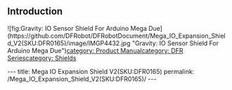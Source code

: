 <h2 id="introduction">Introduction</h2>
<p>![fig:Gravity: IO Sensor Shield For Arduino Mega Due](https://github.com/DFRobot/DFRobotDocument/Mega_IO_Expansion_Shield_V2(SKU:DFR0165)/image/IMGP4432.jpg  "Gravity: IO Sensor Shield For Arduino Mega Due")<a href="category:_Product_Manual" title="wikilink">category: Product Manual</a><a href="category:_DFR_Series" title="wikilink">category: DFR Series</a><a href="category:_Shields" title="wikilink">category: Shields</a></p>---
title: Mega IO Expansion Shield V2(SKU:DFR0165)
permalink: /Mega_IO_Expansion_Shield_V2(SKU:DFR0165)/
---

